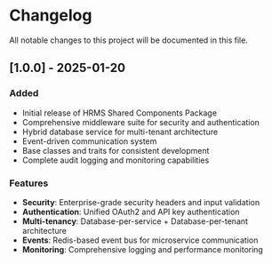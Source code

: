 # Changelog

All notable changes to this project will be documented in this file.

## [1.0.0] - 2025-01-20

### Added
- Initial release of HRMS Shared Components Package
- Comprehensive middleware suite for security and authentication
- Hybrid database service for multi-tenant architecture
- Event-driven communication system
- Base classes and traits for consistent development
- Complete audit logging and monitoring capabilities

### Features
- **Security**: Enterprise-grade security headers and input validation
- **Authentication**: Unified OAuth2 and API key authentication
- **Multi-tenancy**: Database-per-service + Database-per-tenant architecture
- **Events**: Redis-based event bus for microservice communication
- **Monitoring**: Comprehensive logging and performance monitoring
